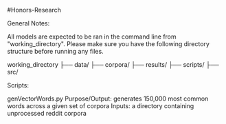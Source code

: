 #Honors-Research

General Notes:

All models are expected to be ran in the command line from "working_directory". Please make sure you have the following directory structure before running any files. 

working_directory
├── data/
    ├── corpora/
    ├── results/
├── scripts/
├── src/


Scripts:

genVectorWords.py
Purpose/Output: generates 150,000 most common words across a given set of corpora
Inputs: a directory containing unprocessed reddit corpora